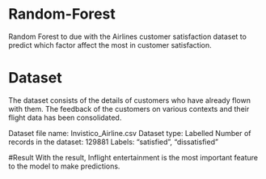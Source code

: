 # Random-Forest
Random Forest to due with the Airlines customer satisfaction dataset to predict which factor affect the most in customer satisfaction.

# Dataset
The dataset consists of the details of customers who have already flown with them. The feedback of the customers on various contexts and their flight data has been consolidated.

Dataset file name: Invistico_Airline.csv
Dataset type: Labelled 
Number of records in the dataset: 129881 
Labels: “satisfied”, “dissatisfied”

#Result
With the result, Inflight entertainment is the most important feature to the model to make predictions. 

